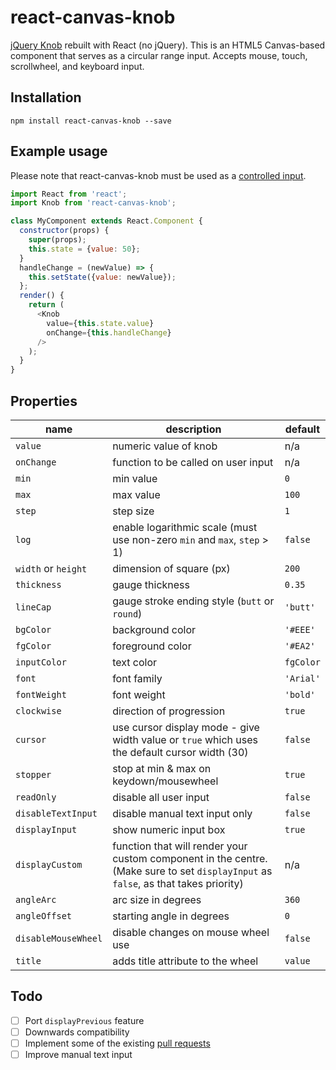 # react-canvas-knob

[jQuery Knob](https://github.com/aterrien/jQuery-Knob) rebuilt with React (no jQuery). This is an HTML5 Canvas-based component that serves as a circular range input. Accepts mouse, touch, scrollwheel, and keyboard input.

## Installation
`npm install react-canvas-knob --save`

## Example usage
Please note that react-canvas-knob must be used as a [controlled input](https://facebook.github.io/react/docs/forms.html#controlled-components).
```js
import React from 'react';
import Knob from 'react-canvas-knob';

class MyComponent extends React.Component {
  constructor(props) {
    super(props);
    this.state = {value: 50};
  }
  handleChange = (newValue) => {
    this.setState({value: newValue});
  };
  render() {
    return (
      <Knob
        value={this.state.value}
        onChange={this.handleChange}
      />
    );
  }
}
```

## Properties
| name | description | default |
|------|-------------|---------|
|`value`|numeric value of knob|n/a|
|`onChange`|function to be called on user input|n/a|
|`min`|min value|`0`|
|`max`|max value|`100`|
|`step`|step size|`1`|
|`log`|enable logarithmic scale (must use non-zero `min` and `max`, `step` > 1)|`false`|
|`width` or `height`|dimension of square (px)|`200`|
|`thickness`|gauge thickness|`0.35`|
|`lineCap`|gauge stroke ending style (`butt` or `round`)|`'butt'`|
|`bgColor`|background color|`'#EEE'`|
|`fgColor`|foreground color|`'#EA2'`|
|`inputColor`|text color|`fgColor`|
|`font`|font family|`'Arial'`|
|`fontWeight`|font weight|`'bold'`|
|`clockwise`|direction of progression|`true`|
|`cursor`|use cursor display mode - give width value or `true` which uses the default cursor width (30)|`false`|
|`stopper`|stop at min & max on keydown/mousewheel|`true`|
|`readOnly`|disable all user input|`false`|
|`disableTextInput`|disable manual text input only|`false`|
|`displayInput`|show numeric input box|`true`|
|`displayCustom`|function that will render your custom component in the centre. (Make sure to set `displayInput` as `false`, as that takes priority)|n/a|
|`angleArc`|arc size in degrees|`360`|
|`angleOffset`|starting angle in degrees|`0`|
|`disableMouseWheel`|disable changes on mouse wheel use|`false`|
|`title`|adds title attribute to the wheel|`value`|

## Todo
- [ ] Port `displayPrevious` feature
- [ ] Downwards compatibility
- [ ] Implement some of the existing [pull requests](https://github.com/aterrien/jQuery-Knob/pulls)
- [ ] Improve manual text input
